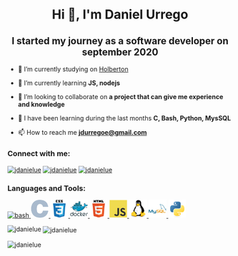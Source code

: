 <h1 align="center">Hi 👋, I'm Daniel Urrego</h1>
<h2 align="center">I started my journey as a software developer on september 2020 </h2>

- 🔭 I’m currently studying on [Holberton](https://www.holbertonschool.com/)

- 🌱 I’m currently learning **JS, nodejs**

- 👯 I’m looking to collaborate on **a project that can give me experience and knowledge**

- 💬 I have been learning during the last months **C, Bash, Python, MysSQL**

- 📫 How to reach me **jdurregoe@gmail.com**

<h3 align="left">Connect with me:</h3>
<p align="left">
<a href="https://twitter.com/jdanielue" target="blank"><img align="center" src="https://www.google.com/url?sa=i&url=https%3A%2F%2Fwww.shareicon.net%2Flogo-twitter-bird-twitter-logo-887584&psig=AOvVaw2KqEC744PQPn827ObYpy5X&ust=1619393079711000&source=images&cd=vfe&ved=0CAIQjRxqFwoTCKizh72DmPACFQAAAAAdAAAAABAI" alt="jdanielue" height="30" width="40" /></a>
<a href="https://linkedin.com/in/jdanielue" target="blank"><img align="center" src="https://camo.githubusercontent.com/67e045f0fb7eb8f83b9fe204212b222904c6caa915849f75542758fdb4b608c3/68747470733a2f2f63646e342e69636f6e66696e6465722e636f6d2f646174612f69636f6e732f736f6369616c2d6d6573736167696e672d75692d636f6c6f722d7368617065732d322d667265652f3132382f736f6369616c2d6c696e6b6564696e2d636972636c652d3531322e706e67" alt="jdanielue" height="30" width="40" /></a>
<a href="https://instagram.com/jdanielue" target="blank"><img align="center" src="https://raw.githubusercontent.com/rahuldkjain/github-profile-readme-generator/neutral-icons/src/images/icons/Social/instagram.svg" alt="jdanielue" height="30" width="40" /></a>
</p>

<h3 align="left">Languages and Tools:</h3>
<p align="left"> <a href="https://www.gnu.org/software/bash/" target="_blank"> <img src="https://www.vectorlogo.zone/logos/gnu_bash/gnu_bash-icon.svg" alt="bash" width="40" height="40"/> </a> <a href="https://www.cprogramming.com/" target="_blank"> <img src="https://raw.githubusercontent.com/devicons/devicon/master/icons/c/c-original.svg" alt="c" width="40" height="40"/> </a> <a href="https://www.w3schools.com/css/" target="_blank"> <img src="https://raw.githubusercontent.com/devicons/devicon/master/icons/css3/css3-original-wordmark.svg" alt="css3" width="40" height="40"/> </a> <a href="https://www.docker.com/" target="_blank"> <img src="https://raw.githubusercontent.com/devicons/devicon/master/icons/docker/docker-original-wordmark.svg" alt="docker" width="40" height="40"/> </a> <a href="https://www.w3.org/html/" target="_blank"> <img src="https://raw.githubusercontent.com/devicons/devicon/master/icons/html5/html5-original-wordmark.svg" alt="html5" width="40" height="40"/> </a> <a href="https://developer.mozilla.org/en-US/docs/Web/JavaScript" target="_blank"> <img src="https://raw.githubusercontent.com/devicons/devicon/master/icons/javascript/javascript-original.svg" alt="javascript" width="40" height="40"/> </a> <a href="https://www.linux.org/" target="_blank"> <img src="https://raw.githubusercontent.com/devicons/devicon/master/icons/linux/linux-original.svg" alt="linux" width="40" height="40"/> </a> <a href="https://www.mysql.com/" target="_blank"> <img src="https://raw.githubusercontent.com/devicons/devicon/master/icons/mysql/mysql-original-wordmark.svg" alt="mysql" width="40" height="40"/> </a> <a href="https://www.python.org" target="_blank"> <img src="https://raw.githubusercontent.com/devicons/devicon/master/icons/python/python-original.svg" alt="python" width="40" height="40"/> </a> </p>

<p><img align="left" src="https://github-readme-stats.vercel.app/api/top-langs?username=jdanielue&show_icons=true&locale=en&layout=compact" alt="jdanielue" /></p>

<p>&nbsp;<img align="center" src="https://github-readme-stats.vercel.app/api?username=jdanielue&show_icons=true&locale=en" alt="jdanielue" /></p>

<p><img align="center" src="https://github-readme-streak-stats.herokuapp.com/?user=jdanielue&" alt="jdanielue" /></p>
